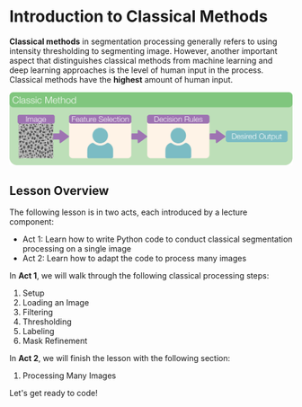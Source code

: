 # Introduction to Classical Methods

**Classical methods** in segmentation processing generally refers to using intensity thresholding to segmenting image. However, another important aspect that distinguishes classical methods from machine learning and deep learning approaches is the level of human input in the process. Classical methods have the **highest** amount of human input. 

<div align="center">
    <img src="../../../_static/images/classic_seg/seg_methods_classic.png" alt="dl" width="700">
</div>

## Lesson Overview
The following lesson is in two acts, each introduced by a lecture component:
* Act 1: Learn how to write Python code to conduct classical segmentation processing on a single image
* Act 2: Learn how to adapt the code to process many images

In **Act 1**, we will walk through the following classical processing steps: 
1. Setup
2. Loading an Image
3. Filtering
4. Thresholding
5. Labeling
6. Mask Refinement

In **Act 2**, we will finish the lesson with the following section: 
1. Processing Many Images

Let's get ready to code!